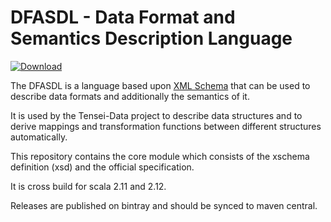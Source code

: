 # DFASDL - Data Format and Semantics Description Language

[ ![Download](https://api.bintray.com/packages/wegtam/dfasdl/dfasdl-core/images/download.svg) ](https://bintray.com/wegtam/dfasdl/dfasdl-core/_latestVersion)

The DFASDL is a language based upon [XML
Schema](http://www.w3.org/XML/Schema) that can be used to describe data
formats and additionally the semantics of it.

It is used by the Tensei-Data project to describe data structures and to
derive mappings and transformation functions between different structures
automatically.

This repository contains the core module which consists of the xschema 
definition (xsd) and the official specification.

It is cross build for scala 2.11 and 2.12.

Releases are published on bintray and should be synced to maven central.
